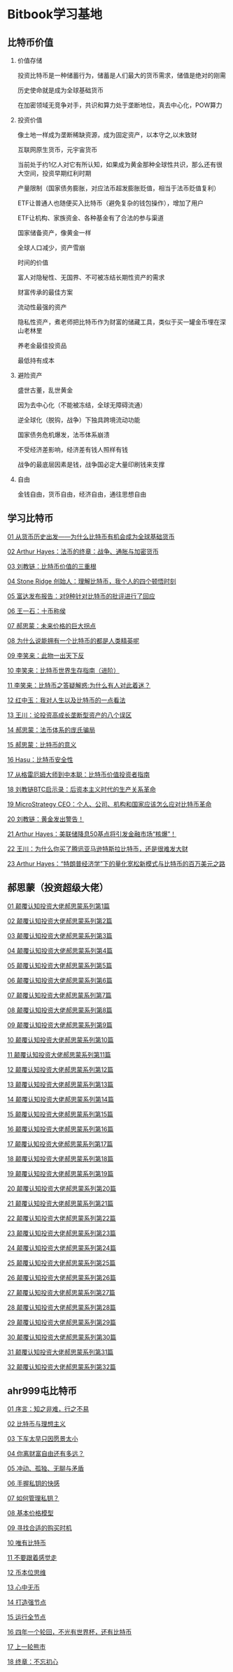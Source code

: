 # Bitbook学习基地

## 比特币价值
1. 价值存储

   投资比特币是一种储蓄行为，储蓄是人们最大的货币需求，储值是绝对的刚需

   历史使命就是成为全球基础货币

   在加密领域无竞争对手，共识和算力处于垄断地位，真去中心化，POW算力
2. 投资价值

   像土地一样成为垄断稀缺资源，成为固定资产，以本守之,以末致财

   互联网原生货币，元宇宙货币

   当前处于约1亿人对它有所认知，如果成为黄金那种全球性共识，那么还有很大空间，投资早期红利时期

   产量限制（国家债务膨胀，对应法币超发膨胀贬值，相当于法币贬值复利）

   ETF让普通人也随便买入比特币（避免复杂的钱包操作），增加了用户

   ETF让机构、家族资金、各种基金有了合法的参与渠道

   国家储备资产，像黄金一样

   全球人口减少，资产雪崩

   时间的价值

   富人对隐秘性、无国界、不可被冻结长期性资产的需求

   财富传承的最佳方案

   流动性最强的资产

   隐私性资产，煮老师把比特币作为财富的储藏工具，类似于买一罐金币埋在深山老林里

   养老金最佳投资品

   最低持有成本
3. 避险资产

   盛世古董，乱世黄金

   因为去中心化（不能被冻结，全球无障碍流通）

   逆全球化（脱钩，战争）下独具跨境流动功能

   国家债务危机爆发，法币体系崩溃

   不受经济差影响，经济差有钱人照样有钱


   战争的最底层因素是钱，战争国必定大量印刷钱来支撑
4. 自由

   金钱自由，货币自由，经济自由，通往思想自由



## 学习比特币

 [01 从货币历史出发——为什么比特币有机会成为全球基础货币](https://bitbook2000.github.io/blog/bitlong/01)
 
 [02 Arthur Hayes：法币的终章：战争、通胀与加密货币](https://bitbook2000.github.io/blog/bitlong/02)
 
 [03 刘教链：比特币价值的三重根](https://bitbook2000.github.io/blog/bitlong/03)
 
 [04 Stone Ridge 创始人：理解比特币，我个人的四个顿悟时刻](https://bitbook2000.github.io/blog/bitlong/04)
 
 [05 富达发布报告：对9种针对比特币的批评进行了回应](https://bitbook2000.github.io/blog/bitlong/05)
 
 [06 王一石：十币称侯](https://bitbook2000.github.io/blog/bitlong/06)
 
 [07 郝思蒙：未来价格的巨大拐点](https://bitbook2000.github.io/blog/bitlong/07)
 
 [08 为什么说能拥有一个比特币的都是人类精英呢](https://bitbook2000.github.io/blog/bitlong/08)
 
 [09 李笑来：此物一出天下反](https://bitbook2000.github.io/blog/bitlong/09)
 
 [10 李笑来：比特币世界生存指南（进阶）](https://bitbook2000.github.io/blog/bitlong/10)
 
 [11 李笑来：比特币之答疑解惑:为什么有人对此着迷？](https://bitbook2000.github.io/blog/bitlong/11)
 
 [12 红中玉：我对人生以及比特币的一点看法](https://bitbook2000.github.io/blog/bitlong/12)
 
 [13 王川：论投资高成长垄断型资产的八个误区](https://bitbook2000.github.io/blog/bitlong/13)
 
 [14 郝思蒙：法币体系的庞氏骗局](https://bitbook2000.github.io/blog/bitlong/14)
 
 [15 郝思蒙：比特币的意义](https://bitbook2000.github.io/blog/bitlong/15)
 
 [16 Hasu：比特币安全性](https://bitbook2000.github.io/blog/bitlong/16)
 
 [17 从格雷厄姆大师到中本聪：比特币价值投资者指南](https://bitbook2000.github.io/blog/bitlong/17)
 
 [18 刘教链BTC启示录：后资本主义时代的生产关系革命](https://bitbook2000.github.io/blog/bitlong/18)
 
 [19 MicroStrategy CEO：个人、公司、机构和国家应该怎么应对比特币革命](https://bitbook2000.github.io/blog/bitlong/19)
 
 [20 刘教链：黄金发出警告！](https://bitbook2000.github.io/blog/bitlong/20)
 
 [21 Arthur Hayes：美联储降息50基点将引发金融市场“核爆”！](https://bitbook2000.github.io/blog/bitlong/21)
 
 [22 王川：为什么你买了腾讯亚马逊特斯拉比特币，还是很难发大财](https://bitbook2000.github.io/blog/bitlong/22)
 
 [23 Arthur Hayes：“特朗普经济学”下的量化宽松新模式与比特币的百万美元之路](https://bitbook2000.github.io/blog/bitlong/23)

 

## 郝思蒙（投资超级大佬）


[01 颠覆认知投资大佬郝思蒙系列第1篇](https://bitbook2000.github.io/blog/haosimeng/01)

[02 颠覆认知投资大佬郝思蒙系列第2篇](https://bitbook2000.github.io/blog/haosimeng/02)

[03 颠覆认知投资大佬郝思蒙系列第3篇](https://bitbook2000.github.io/blog/haosimeng/03)

[04 颠覆认知投资大佬郝思蒙系列第4篇](https://bitbook2000.github.io/blog/haosimeng/04)

[05 颠覆认知投资大佬郝思蒙系列第5篇](https://bitbook2000.github.io/blog/haosimeng/05)

[06 颠覆认知投资大佬郝思蒙系列第6篇](https://bitbook2000.github.io/blog/haosimeng/06)

[07 颠覆认知投资大佬郝思蒙系列第7篇](https://bitbook2000.github.io/blog/haosimeng/07)

[08 颠覆认知投资大佬郝思蒙系列第8篇](https://bitbook2000.github.io/blog/haosimeng/08)

[09 颠覆认知投资大佬郝思蒙系列第9篇](https://bitbook2000.github.io/blog/haosimeng/09)

[10 颠覆认知投资大佬郝思蒙系列第10篇](https://bitbook2000.github.io/blog/haosimeng/10)

[11 颠覆认知投资大佬郝思蒙系列第11篇](https://bitbook2000.github.io/blog/haosimeng/11)

[12 颠覆认知投资大佬郝思蒙系列第12篇](https://bitbook2000.github.io/blog/haosimeng/12)

[13 颠覆认知投资大佬郝思蒙系列第13篇](https://bitbook2000.github.io/blog/haosimeng/13)

[14 颠覆认知投资大佬郝思蒙系列第14篇](https://bitbook2000.github.io/blog/haosimeng/14)

[15 颠覆认知投资大佬郝思蒙系列第15篇](https://bitbook2000.github.io/blog/haosimeng/15)

[16 颠覆认知投资大佬郝思蒙系列第16篇](https://bitbook2000.github.io/blog/haosimeng/16)

[17 颠覆认知投资大佬郝思蒙系列第17篇](https://bitbook2000.github.io/blog/haosimeng/17)

[18 颠覆认知投资大佬郝思蒙系列第18篇](https://bitbook2000.github.io/blog/haosimeng/18)

[19 颠覆认知投资大佬郝思蒙系列第19篇](https://bitbook2000.github.io/blog/haosimeng/19)

[20 颠覆认知投资大佬郝思蒙系列第20篇](https://bitbook2000.github.io/blog/haosimeng/20)

[21 颠覆认知投资大佬郝思蒙系列第21篇](https://bitbook2000.github.io/blog/haosimeng/21)

[22 颠覆认知投资大佬郝思蒙系列第22篇](https://bitbook2000.github.io/blog/haosimeng/22)

[23 颠覆认知投资大佬郝思蒙系列第23篇](https://bitbook2000.github.io/blog/haosimeng/23)

[24 颠覆认知投资大佬郝思蒙系列第24篇](https://bitbook2000.github.io/blog/haosimeng/24)

[25 颠覆认知投资大佬郝思蒙系列第25篇](https://bitbook2000.github.io/blog/haosimeng/25)

[26 颠覆认知投资大佬郝思蒙系列第26篇](https://bitbook2000.github.io/blog/haosimeng/26)

[27 颠覆认知投资大佬郝思蒙系列第27篇](https://bitbook2000.github.io/blog/haosimeng/27)

[28 颠覆认知投资大佬郝思蒙系列第28篇](https://bitbook2000.github.io/blog/haosimeng/28)

[29 颠覆认知投资大佬郝思蒙系列第29篇](https://bitbook2000.github.io/blog/haosimeng/29)

[30 颠覆认知投资大佬郝思蒙系列第30篇](https://bitbook2000.github.io/blog/haosimeng/30)

[31 颠覆认知投资大佬郝思蒙系列第31篇](https://bitbook2000.github.io/blog/haosimeng/31)

[32 颠覆认知投资大佬郝思蒙系列第32篇](https://bitbook2000.github.io/blog/haosimeng/32)



## ahr999屯比特币


[01 序言：​​​​知之非难，行之不易](https://bitbook2000.github.io/blog/ahr999/01)

[02 比特币与理想主义](https://bitbook2000.github.io/blog/ahr999/02)

[03 下车太早只因愿景太小](https://bitbook2000.github.io/blog/ahr999/03)

[04 你离财富自由还有多远？](https://bitbook2000.github.io/blog/ahr999/04)

[05 冲动、孤独、无聊与矛盾](https://bitbook2000.github.io/blog/ahr999/05)

[06 手握私钥的快感](https://bitbook2000.github.io/blog/ahr999/06)

[07 如何管理私钥？](https://bitbook2000.github.io/blog/ahr999/07)

[08 基本价格模型](https://bitbook2000.github.io/blog/ahr999/08)

[09 寻找合适的购买时机](https://bitbook2000.github.io/blog/ahr999/09)

[10 唯有比特币](https://bitbook2000.github.io/blog/ahr999/10)

[11 不要跟着感觉走](https://bitbook2000.github.io/blog/ahr999/11)

[12 币本位思维](https://bitbook2000.github.io/blog/ahr999/12)

[13 心中无币](https://bitbook2000.github.io/blog/ahr999/13)

[14 打造强节点](https://bitbook2000.github.io/blog/ahr999/14)

[15 运行全节点](https://bitbook2000.github.io/blog/ahr999/15)

[16 四年一个轮回，不光有世界杯，还有比特币](https://bitbook2000.github.io/blog/ahr999/16)

[17 上一轮熊市](https://bitbook2000.github.io/blog/ahr999/17)

[18 终章：不忘初心](https://bitbook2000.github.io/blog/ahr999/18)




